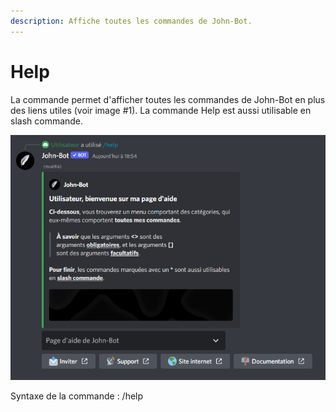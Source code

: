 ```yaml
---
description: Affiche toutes les commandes de John-Bot.
---
```


# Help

La commande permet d'afficher toutes les commandes de John-Bot en plus des liens utiles (voir image #1). La commande Help est aussi utilisable en slash commande.

![Image #1](../../../.gitbook/assets/Help.png)

Syntaxe de la commande : /help
